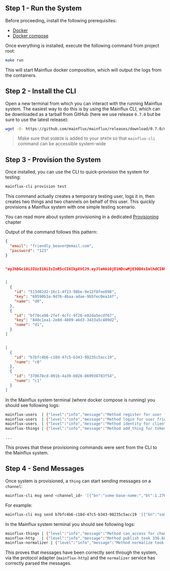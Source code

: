 ## Step 1 - Run the System
Before proceeding, install the following prerequisites:

- [Docker](https://docs.docker.com/install/)
- [Docker compose](https://docs.docker.com/compose/install/)

Once everything is installed, execute the following command from project root:

```bash
make run
```

This will start Mainflux docker composition, which will output the logs from the containers.

## Step 2 - Install the CLI
Open a new terminal from which you can interact with the running Mainflux system. The easiest way to do this is by using the Mainflux CLI,
which can be downloaded as a tarball from GitHub (here we use release `0.7.0` but be sure to use the latest release):

```bash
wget -O- https://github.com/mainflux/mainflux/releases/download/0.7.0/mainflux-cli_v0.7.0_linux-amd64.tar.gz | tar xvz -C $GOBIN
```

> Make sure that `$GOBIN` is added to your `$PATH` so that `mainflux-cli` command can be accessible system-wide

## Step 3 - Provision the System
Once installed, you can use the CLI to quick-provision the system for testing:
```bash
mainflux-cli provision test
```

This command actually creates a temporary testing user, logs it in, then creates two things and two channels on behalf of this user.
This quickly provisions a Mainflux system with one simple testing scenario.

You can read more about system provisioning in a dedicated [Provisioning](./provisioning.md) chapter

Output of the command follows this pattern:

```json
{
  "email": "friendly_beaver@email.com",
  "password": "123"
}


"eyJhbGciOiJIUzI1NiIsInR5cCI6IkpXVCJ9.eyJleHAiOjE1NDcwMjE3ODAsImlhdCI6MTU0Njk4NTc4MCwiaXNzIjoibWFpbmZsdXgiLCJzdWIiOiJmcmllbmRseV9iZWF2ZXJAZW1haWwuY29tIn0.Tyk31Ae680KqMrDqP895PRZg_GUytLE0IMIR_o3oO7o"


[
  {
    "id": "513d02d2-16c1-4f23-98be-9e12f8fee898",
    "key": "69590b3a-9d76-4baa-adae-9b5fec0ea14f",
    "name": "d0",
  },
  {
    "id": "bf78ca98-2fef-4cfc-9f26-e02da5ecdf67",
    "key": "840c1ea1-2e8d-4809-a6d3-3433a5c489d2",
    "name": "d1",
  }
]


[
  {
    "id": "b7bfc4b6-c18d-47c5-b343-98235c5acc19",
    "name": "c0"
  },
  {
    "id": "378678cd-891b-4a39-b026-869938783f54",
    "name": "c1"
  }
]
```

In the Mainflux system terminal (where docker compose is running) you should see following logs:
```bash
mainflux-users  | {"level":"info","message":"Method register for user friendly_beaver@email.com took 97.573974ms to complete without errors.","ts":"2019-01-08T22:16:20.745989495Z"}
mainflux-users  | {"level":"info","message":"Method login for user friendly_beaver@email.com took 69.308406ms to complete without errors.","ts":"2019-01-08T22:16:20.820610461Z"}
mainflux-users  | {"level":"info","message":"Method identity for client friendly_beaver@email.com took 50.903µs to complete without errors.","ts":"2019-01-08T22:16:20.822208948Z"}
mainflux-things | {"level":"info","message":"Method add_thing for token eyJhbGciOiJIUzI1NiIsInR5cCI6IkpXVCJ9.eyJleHAiOjE1NDcwMjE3ODAsImlhdCI6MTU0Njk4NTc4MCwiaXNzIjoibWFpbmZsdXgiLCJzdWIiOiJmcmllbmRseV9iZWF2ZXJAZW1haWwuY29tIn0.Tyk31Ae680KqMrDqP895PRZg_GUytLE0IMIR_o3oO7o and thing 513d02d2-16c1-4f23-98be-9e12f8fee898 took 4.865299ms to complete without errors.","ts":"2019-01-08T22:16:20.826786175Z"}

...

```

This proves that these provisioning commands were sent from the CLI to the Mainflux system.

## Step 4 - Send Messages
Once system is provisioned, a `thing` can start sending messages on a `channel`:

```bash
mainflux-cli msg send <channel_id> '[{"bn":"some-base-name:","bt":1.276020076001e+09, "bu":"A","bver":5, "n":"voltage","u":"V","v":120.1}, {"n":"current","t":-5,"v":1.2}, {"n":"current","t":-4,"v":1.3}]' <thing_key>
```

For example:
```bash
mainflux-cli msg send b7bfc4b6-c18d-47c5-b343-98235c5acc19 '[{"bn":"some-base-name:","bt":1.276020076001e+09, "bu":"A","bver":5, "n":"voltage","u":"V","v":120.1}, {"n":"current","t":-5,"v":1.2}, {"n":"current","t":-4,"v":1.3}]' 69590b3a-9d76-4baa-adae-9b5fec0ea14f
```

In the Mainflux system terminal you should see following logs:

```bash
mainflux-things | {"level":"info","message":"Method can_access for channel b7bfc4b6-c18d-47c5-b343-98235c5acc19 and thing 513d02d2-16c1-4f23-98be-9e12f8fee898 took 1.410194ms to complete without errors.","ts":"2019-01-08T22:19:30.148097648Z"}
mainflux-http   | {"level":"info","message":"Method publish took 336.685µs to complete without errors.","ts":"2019-01-08T22:19:30.148689601Z"}
mainflux-normalizer | {"level":"info","message":"Method normalize took 108.126µs to complete without errors.","ts":"2019-01-08T22:19:30.149500543Z"}
```

This proves that messages have been correctly sent through the system, via the protocol adapter (`mainflux-http`) and the `normalizer` service has correctly parsed the messages.
